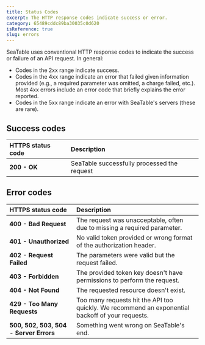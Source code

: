 ```yaml
---
title: Status Codes
excerpt: The HTTP response codes indicate success or error.
category: 65489cddc89ba30035c0d620
isReference: true
slug: errors
---
```


<style>
.markdown-body {
	--markdown-title-marginTop: 2em;
}
</style>

SeaTable uses conventional HTTP response codes to indicate the success or failure of an API request. In general:

- Codes in the 2xx range indicate success.
- Codes in the 4xx range indicate an error that failed given information provided (e.g., a required parameter was omitted, a charge failed, etc.). Most 4xx errors include an error code that briefly explains the error reported.
- Codes in the 5xx range indicate an error with SeaTable's servers (these are rare).

## Success codes

| HTTPS status code | Description                                 |
| :---------------- | :------------------------------------------ |
| **200 - OK**      | SeaTable successfully processed the request |

## Error codes

| HTTPS status code                      | Description                                                                                      |
| :------------------------------------- | :----------------------------------------------------------------------------------------------- |
| **400 - Bad Request**                  | The request was unacceptable, often due to missing a required parameter.                         |
| **401 - Unauthorized**                 | No valid token provided or wrong format of the authorization header.                             |
| **402 - Request Failed**               | The parameters were valid but the request failed.                                                |
| **403 - Forbidden**                    | The provided token key doesn&#x27;t have permissions to perform the request.                     |
| **404 - Not Found**                    | The requested resource doesn&#x27;t exist.                                                       |
| **429 - Too Many Requests**            | Too many requests hit the API too quickly. We recommend an exponential backoff of your requests. |
| **500, 502, 503, 504 - Server Errors** | Something went wrong on SeaTable&#x27;s end.                                                     |
